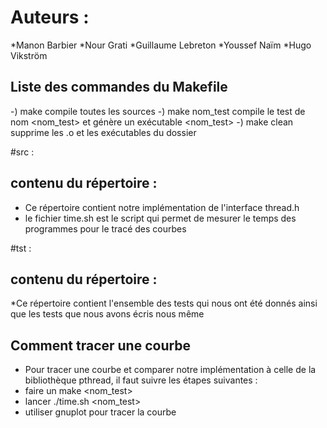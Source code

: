 # Auteurs :
*Manon Barbier
*Nour Grati
*Guillaume Lebreton
*Youssef Naïm
*Hugo Vikström


## Liste des commandes du Makefile
-) make
   compile toutes les sources
-) make nom_test
   compile le test de nom <nom_test> et génère un exécutable <nom_test>
-) make clean
   supprime les .o et les exécutables du dossier


#src :
## contenu du répertoire :
* Ce répertoire contient notre implémentation de l'interface thread.h
* le fichier time.sh est le script qui permet de mesurer le temps des programmes
  pour le tracé des courbes

#tst :
## contenu du répertoire :
*Ce répertoire contient l'ensemble des tests qui nous ont été donnés ainsi que les 
tests que nous avons écris nous même

## Comment tracer une courbe
   * Pour tracer une courbe et comparer notre implémentation à celle de la 
   bibliothèque pthread, il faut suivre les étapes suivantes :
   * faire un make <nom_test>
   * lancer ./time.sh <nom_test> <valeur>
   * utiliser gnuplot pour tracer la courbe